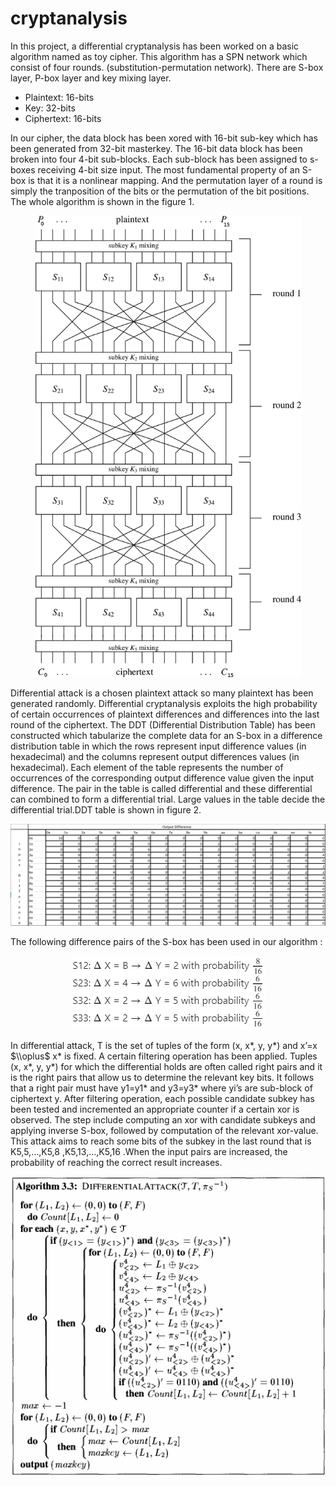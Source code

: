 # cryptanalysis

In this project, a differential cryptanalysis has been worked on a basic algorithm named as toy cipher. This algorithm has a SPN network which consist of four rounds. (substitution-permutation network). There are S-box layer, P-box layer and key mixing layer.

* Plaintext: 16-bits
* Key: 32-bits
* Ciphertext: 16-bits

In our cipher, the data block has been xored with 16-bit sub-key which has been generated from 32-bit masterkey. The  16-bit  data block has been broken into four 4-bit sub-blocks. Each sub-block has been assigned to s-boxes receiving 4-bit size input. The most fundamental property of an S-box is that it is a nonlinear mapping. And the permutation layer of a round is simply the tranposition of the bits or the permutation of the bit positions. The whole algorithm is shown in the figure 1.

<p align="center">
  <img src="https://raw.githubusercontent.com/sumeyyekucukdemir/cryptanalysis/main/img/toycipher.png" height="738px" width="425px">
</p>

Differential attack is a chosen plaintext attack so many  plaintext has been generated randomly. Differential cryptanalysis exploits the high probability of certain occurrences of plaintext differences and differences into the last round of the ciphertext. The DDT (Differential Distribution Table) has been constructed which tabularize the complete data for an S-box in a difference distribution table in which the rows represent input difference values (in hexadecimal) and the columns represent output  differences values (in hexadecimal). Each element of the table represents the number of occurrences of the corresponding output difference value given the input difference. The pair in the table is called differential and these differential can combined to form a differential trial. Large values in the table decide the differential trial.DDT table is shown in figure 2.

<p align="center">
  <img src="https://raw.githubusercontent.com/sumeyyekucukdemir/cryptanalysis/main/img/DDT.png">
</p>

The following difference pairs of the S-box has been used in our algorithm :

<p align="center">
  <img src="https://raw.githubusercontent.com/sumeyyekucukdemir/cryptanalysis/main/img/DiffSbox.png">
</p>

In differential attack, T is the set of tuples of the form (x, x*, y, y*) and x’=x $\\oplus$ x* is fixed. A  certain filtering operation has been applied. Tuples (x, x*, y, y*) for which the differential holds are often called right pairs and it is the right pairs that allow us to determine the relevant key bits. It follows that a right pair must have y1=y1* and y3=y3* where yi’s are sub-block of ciphertext y. After filtering operation, each possible candidate subkey has been tested and incremented an appropriate counter if a certain xor is observed. The step include computing an xor with candidate subkeys and applying inverse S-box, followed by computation of the relevant xor-value. This attack aims to reach some bits of the subkey in the last round that is K5,5,…,K5,8 ,K5,13,…,K5,16 .When the input pairs are increased, the probability of reaching the correct result increases.

<p align="center">
  <img src="https://raw.githubusercontent.com/sumeyyekucukdemir/cryptanalysis/main/img/Pseudocode.png">
</p>
